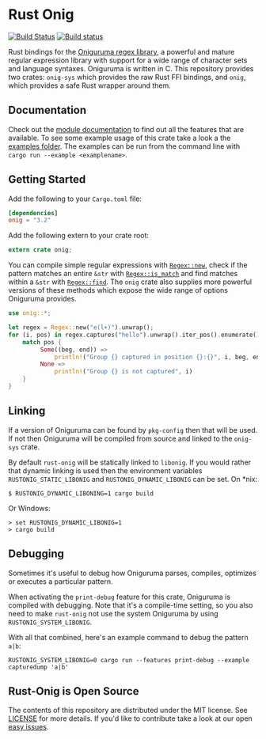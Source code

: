 # Rust Onig

[![Build Status](https://travis-ci.org/rust-onig/rust-onig.svg?branch=master)](https://travis-ci.org/rust-onig/rust-onig)
[![Build status](https://ci.appveyor.com/api/projects/status/7qxdb44xpw4bkjfi/branch/master?svg=true)](https://ci.appveyor.com/project/iwillspeak/rust-onig/branch/master)

Rust bindings for the [Oniguruma regex library][Onig_wiki], a powerful and mature regular expression library with support for a wide range of character sets and language syntaxes. Oniguruma is written in C. This repository provides two crates: `onig-sys` which provides the raw Rust FFI bindings, and `onig`, which provides a safe Rust wrapper around them.

## Documentation

Check out the [module documentation][onig_crate_doc] to find out all the features that are available. To see some example usage of this crate take a look a the [examples folder][examples_folder]. The examples can be run from the command line with `cargo run --example <examplename>`.

## Getting Started

Add the following to your `Cargo.toml` file:

```toml
[dependencies]
onig = "3.2"
```

Add the following extern to your crate root:

```rust
extern crate onig;
```

You can compile simple regular expressions with [`Regex::new`][regex_new], check if the pattern matches an entire `&str` with [`Regex::is_match`][regex_is_match] and find matches within a `&str` with [`Regex::find`][regex_find]. The `onig` crate also supplies more powerful versions of these methods which expose the wide range of options Oniguruma provides.

```rust
use onig::*;

let regex = Regex::new("e(l+)").unwrap();
for (i, pos) in regex.captures("hello").unwrap().iter_pos().enumerate() {
    match pos {
         Some((beg, end)) =>
             println!("Group {} captured in position {}:{}", i, beg, end),
         None =>
             println!("Group {} is not captured", i)
    }
}
```

## Linking

If a version of Oniguruma can be found by `pkg-config` then that will be used. If not then Oniguruma will be compiled from source and linked to the `onig-sys` crate.

By default `rust-onig` will be statically linked to `libonig`. If you would rather that dynamic linking is used then the environment variables `RUSTONIG_STATIC_LIBONIG` and `RUSTONIG_DYNAMIC_LIBONIG` can be set. On *nix:

    $ RUSTONIG_DYNAMIC_LIBONING=1 cargo build

Or Windows:

    > set RUSTONIG_DYNAMIC_LIBONIG=1
    > cargo build

## Debugging

Sometimes it's useful to debug how Oniguruma parses, compiles, optimizes or
executes a particular pattern.

When activating the `print-debug` feature for this crate, Oniguruma is compiled
with debugging. Note that it's a compile-time setting, so you also need to make
`rust-onig` not use the system Oniguruma by using `RUSTONIG_SYSTEM_LIBONIG`.

With all that combined, here's an example command to debug the pattern `a|b`:

    RUSTONIG_SYSTEM_LIBONIG=0 cargo run --features print-debug --example capturedump 'a|b'

## Rust-Onig is Open Source

The contents of this repository are distributed under the MIT license. See
[LICENSE](LICENSE.md) for more details. If you'd like to contribute take a look
at our open [easy issues][easy_issues].

 [Onig_wiki]: https://en.wikipedia.org/wiki/Oniguruma
 [onig_crate_doc]: https://docs.rs/onig/3.2.0/onig/
 [examples_folder]: https://github.com/rust-onig/rust-onig/tree/master/examples
 [regex_new]: https://docs.rs/onig/3.2.0/onig/struct.Regex.html#method.new
 [regex_is_match]: https://docs.rs/onig/3.2.0/onig/struct.Regex.html#method.is_match
 [regex_find]: https://docs.rs/onig/3.2.0/onig/struct.Regex.html#method.find
 [easy_issues]: https://github.com/rust-onig/rust-onig/issues?q=is%3Aopen+is%3Aissue+label%3AE-Easy
